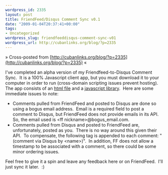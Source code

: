 ```yaml
--- 
wordpress_id: 2335
layout: post
title: FriendFeed/Disqus Comment Sync v0.1
date: "2009-01-04T20:37:41+00:00"
tags: 
- Uncategorized
wordpress_slug: friendfeeddisqus-comment-sync-v01
wordpress_url: http://cubanlinks.org/blog/?p=2335
---
```

&raquo; Cross-posted from [http://cubanlinks.org/blog/?p=2335](http://cubanlinks.org/blog/?p=2335) &laquo;

I've completed an alpha version of my Friendfeed-to-Disqus Comment Sync.  It is a 100% Javascript client app, but you must download it to your computer in order to run (cross-domain scripting issues prevent hosting).  The app consists of an <a href="/ff2d/index.html">html file</a> and a <a href="/ff2d/prototype-1.6.0.3.js">javascript library</a>.  Here are some immediate issues to note:
<ul>
	<li>Comments pulled from FriendFeed and posted to Disqus are done so using a bogus email address.  Email is a required field to post a comment to Disqus, but FriendFeed does not provide emails in its API.  So, the email used is &lt;ff nickname&gt;@bogus_email.com.</li>
	<li>Comments pulled from Disqus and posted to FriendFeed are, unfortunately, posted as you.  There is no way around this given their API.  To compensate, the following tag is appended to each comment: "(comment via Disqus by &lt;name&gt;)".  In addition, FF does not allow a timestamp to be associated with a comment, so there could be some minor ordering issues.</li>
</ul>
Feel free to give it a spin and leave any feedback here or on FriendFeed.  I'll just sync it later.  :)
